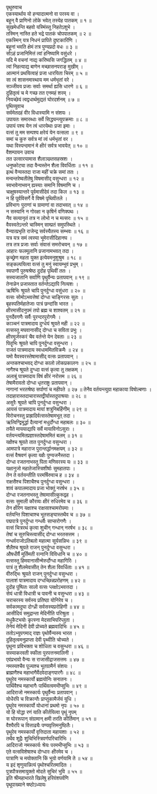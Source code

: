 पृथुरुवाच  
एकस्यार्थाय यो हन्यादात्मनो वा परस्य वा ।  
बहून् वै प्राणिनो लोके भवेत् तस्येह पातकम् ॥ १ ॥  
सुखमेधन्ति बहवो यस्मिंस्तु निहतेऽशुभे ।  
तस्मिन् नास्ति हते भद्रे पातकं चोपपातकम् ॥ २ ॥  
एकस्मिन् यत्र निधनं प्रापिते दुष्टकारिणि ।  
बहूनां भवति क्षेमं तत्र पुण्यप्रदो वधः ॥ ३ ॥  
सोऽहं प्रजानिमित्तं त्वां हनिष्यामि वसुंधरे ।  
यदि मे वचनां नाद्य करिष्यसि जगद्धितम् ॥ ४ ॥  
त्वां निहत्याद्य बाणेन मच्छासनपराङ् मुखीम् ।  
आत्मानं प्रथयित्वाहं प्रजा धारयिता चिरम् ॥ ५ ॥  
सा त्वं शासनमास्थाय मम धर्मभृतां वरे ।  
सञ्जीवय प्रजाः सर्वाः समर्था ह्यसि धारणे ॥ ६ ॥  
दुहितृत्वं च मे गच्छ तत एनमहं शरम् ।  
नियच्छेयं त्वद्वधार्थमुद्यतं घोरदर्शनम् ॥ ७ ॥  
पृथिव्युवाच  
सर्वमेतदहं वीर विधास्यामि न संशयः ।  
उपायतः समारब्धाः सर्वे सिद्ध्यन्त्युपक्रमाः ॥ ८ ॥  
उपायं पश्य येन त्वं धारयेथाः प्रजा इमाः ।  
वत्सं तु मम सम्पश्य क्षरेयं येन वत्सला ॥ ९ ॥  
समां च कुरु सर्वत्र मां त्वं धर्मभृतां वर ।  
यथा विस्पन्दमानं मे क्षीरं सर्वत्र भावयेत् ॥ १० ॥  
वैशम्पायन उवाच  
तत उत्सारयामास शैलाञ्छतसहस्रशः ।  
धनुष्कोट्या तदा वैन्यस्तेन शैला विवर्धिताः ॥ ११ ॥  
इत्थं वैन्यस्तदा राजा महीं चक्रे समां ततः ।  
मन्वन्तरेष्वतीतेषु विषमासीद् वसुन्धरा ॥ १२ ॥  
स्वभावेनाभवन् ह्यस्याः समानि विषमाणि च ।  
चाक्षुषस्यान्तरे पूर्वमासीदेवं तदा किल ॥ १३ ॥  
न हि पूर्वविसर्गे वै विषमे पृथिवीतले ।  
प्रविभागः पुराणां च ग्रामाणां वा तदाभवत् ॥ १४ ॥  
न सस्यानि न गोरक्षा न कृषिर्न वणिक्पथः ।  
नैव सत्यानृतं तत्र न लोभो न च मत्सरः ॥ १५ ॥  
वैवस्वतेऽन्तरे चास्मिन् साम्प्रतं समुपस्थिते ।  
वैन्यात्प्रभृति राजेन्द्र सर्वस्यैतस्य सम्भवः ॥ १६ ॥  
यत्र यत्र समं त्वस्या भूमेरासीदिहानघ ।  
तत्र तत्र प्रजाः सर्वाः संवासं समरोचयन् ॥ १७ ॥  
आहारः फलमूलानि प्रजानामभवत् तदा ।  
कृच्छ्रेण महता युक्त इत्येवमनुशुश्रुम ॥ १८ ॥  
सङ्कल्पयित्वा वत्सं तु मनुं स्वायम्भुवं प्रभुम् ।  
स्वपाणौ पुरुषश्रेष्ठ दुदोह पृथिवीं ततः ।  
सस्यजातानि सर्वाणि पृथुर्वैन्यः प्रतापवान् ॥ १९ ॥  
तेनान्नेन प्रजास्तात वर्तन्तेऽद्यापि नित्यशः ।  
ऋषिभिः श्रूयते चापि पुनर्दुग्धा वसुंधरा ॥ २० ॥  
वत्सः सोमोऽभवत्तेषां दोग्धा चाङ्गिरसः सुतः ।  
बृहस्पतिर्महातेजाः पात्रं छन्दांसि भारत ।  
क्षीरमासीदनुपमं तपो ब्रह्म च शाश्वतम् ॥ २१ ॥  
पुनर्देवगणैः सर्वैः पुरन्दरपुरोगमैः ।  
काञ्चनं पात्रमादाय दुग्धेयं श्रूयते मही ॥ २२ ॥  
वत्सस्तु मघवानासीद् दोग्धा च सविता प्रभुः ।  
क्षीरमूर्जस्करं चैव वर्तन्ते येन देवताः ॥ २३ ॥  
पितॄभिः श्रूयते चापि पुनर्दुग्धा वसुन्धरा ।  
राजतं पात्रमादाय स्वधाममितविक्रमैः ॥ २४ ॥  
यमो वैवस्वरस्तेषामासीद् वत्सः प्रतापवान् ।  
अन्तकश्चाभवद् दोग्धा कालो लोकप्रकालनः ॥ २५ ॥  
नागैश्च श्रूयते दुग्ध्दा वत्सं कृत्वा तु तक्षकम् ।  
अलाबुं पात्रमादाय विषं क्षीरं नरोत्तम ॥ २६ ॥  
तेषामैरावतो दोग्धा धृतराष्ट्रः प्रतापवान् ।  
नागानां भरतश्रेष्ठ सर्पाणां च महीपते ॥ २७ ॥
तेनैव वर्तयन्त्युग्रा महाकाया विषोल्बणाः ।  
तदाहारास्तदाचारास्तद्वीर्यास्तदुपाश्रयाः ॥ २८ ॥  
असुरैः श्रूयते चापि पुनर्दुग्धा वसुन्धरा ।  
आयसं पात्रमादाय मायां शत्रुनिबर्हिणीम् ॥ २९ ॥  
विरोचनस्तु प्राह्रादिर्वत्सस्तेषामभूत् तदा ।  
ऋत्विग्द्विमूर्द्धा दैत्यानां मधुर्दोग्धा महाबलः ॥ ३० ॥  
तयैते माययाद्यापि सर्वे मायाविनोऽसुराः ।  
वर्तयन्त्यमितप्रज्ञास्तदेषाममितं बलम् ॥ ३१ ॥  
यक्षैश्च श्रूयते तात पुनर्दुग्धा वसुन्धरा ।  
आमपात्रे महाराज पुरान्तर्द्धानमक्षयम् ॥ ३२ ॥  
वत्सं वैश्रवणं कृत्वा यक्षैः पुण्यजनैस्तदा ।  
दोग्धा रजतनाभस्तु पिता मणिवरस्य यः ॥ ३३ ॥  
यक्षानुजो महातेजास्त्रिशीर्षाः सुमहातपाः ।  
तेन ते वर्तयन्तीति परमर्षिरुवाच ह ॥ ३४ ॥  
राक्षसैश्च पिशाचैश्च पुनर्दुग्धा वसुन्धरा ।  
शावं कपालमादाय प्रजा भोक्तुं नरर्षभ ॥ ३५ ॥  
दोग्धा रजतनाभस्तु तेषामासीत्कुरूद्वह ।  
वत्सः सुमाली कौरव्यः क्षीरं रुधिरमेव च ॥ ३६ ॥  
तेन क्षीरेण यक्षाश्च राक्षसाश्चामरोपमाः ।  
वर्तयन्ति पिशाचाश्च भूतसङ्घास्तथैव च ॥ ३७ ॥  
पद्मपात्रे पुनर्दुग्धा गन्धर्वैः साप्सरोगणैः ।  
वत्सं चित्ररथं कृत्वा शुचीन् गन्धान् नरर्षभ ॥ ३८ ॥  
तेषां च सुरुचिस्त्वासीद् दोग्धा भरतसत्तम ।  
गन्धर्वराजोऽतिबलो महात्मा सूर्यसन्निभः ॥ ३९ ॥  
शैलैश्च श्रूयते राजन् पुनर्दुग्धा वसुन्धरा ।  
औषधीर्वै मूर्तिमती रत्नानि विविधानि च ॥ ४० ॥  
वत्सस्तु हिमवानासीन्मेरुर्दोग्धा महागिरिः ।  
पात्रं तु शैलमेवासीत् तेन शैला विवर्धिताः ॥ ४१ ॥  
वीरुद्भिः श्रूयते राजन् पुनर्दुग्धा वसुन्धरा ।  
पालाशं पात्रमादाय दग्धच्छिन्नप्ररोहणम् ॥ ४२ ॥  
दुदोह पुष्पितः सालो वत्सः प्लक्षोऽभवत्तदा ।  
सेयं धात्री विधात्री च पावनी च वसुन्धरा ॥ ४३ ॥  
चराचरस्य सर्वस्य प्रतिष्ठा योनिरेव च ।  
सर्वकामदुघा दोग्ध्री सर्वसस्यप्ररोहिणी ॥ ४४ ॥  
आसीदियं समुद्रान्ता मेदिनीति परिश्रुता ।  
मधुकैटभयोः कृत्स्ना मेदसाभिपरिप्लुता ।  
तेनेयं मेदिनी देवी प्रोच्यते ब्रह्मवादिभिः ॥ ४५ ॥  
ततोऽभ्युपगमाद् राज्ञः पृथोर्वैन्यस्य भारत ।  
दुहितृत्वमनुप्राप्ता देवी पृथ्वीति चोच्यते ।  
पृथुना प्रविभक्ता च शोधिता च वसुन्धरा ॥ ४६ ॥  
सस्याकरवती स्फीता पुरपत्तनमालिनी ।  
एवंप्रभावो वैन्यः स राजासीद्राजसत्तमः ॥ ४७ ॥  
नमस्यश्चैव पूज्यश्च भूतग्रामैर्न संशयः ।  
ब्राह्मणैश्च महाभागैर्वेदवेदाङ्गपारगैः ॥ ४८ ॥  
पृथुरेव नमस्कार्यो ब्रह्मयोनिः सनातनः ।  
पार्थिवैश्च महाभागैः पार्थिवत्वमभीप्सुभिः ॥ ४९ ॥  
आदिराजो नमस्कार्यः पृथुर्वैन्यः प्रतापवान् ।  
योधैरपि च विक्रान्तैः प्राप्तुकामैर्जयं युधि ।  
पृथुरेव नमस्कार्यो योधानां प्रथमो नृपः ॥ ५० ॥  
यो हि योद्धा रणं याति कीर्तयित्वा पृथुं नृपम्  
स घोररूपान् संग्रामान् क्षमी तरति कीर्तिमान् ॥ ५१ ॥  
वैश्यैरपि च वित्ताढ्यैः पण्यवृत्तिमनुष्ठितैः।  
पृथुरेव नमस्कार्यो वृत्तिदाता महायशाः ॥ ५२ ॥  
तथैव शूद्रैः शुचिभिस्त्रिवर्णपरिचारिभिः ।  
आदिराजो नमस्कार्यः श्रेयः परमभीप्सुभिः ॥ ५३ ॥  
एते वत्सविशेषाश्च दोग्धारः क्षीरमेव च ।  
पात्राणि च मयोक्तानि किं भूयो वर्णयामि ते ॥ ५४ ॥  
य इदं शृणुयान्नित्यं पृथोश्चरितमादितः ।  
पुत्रपौत्रसमायुक्तो मोदते सुचिरं भुवि ॥ ५५ ॥  
इति श्रीमहाभारते खिलेषु हरिवंशपर्वणि  
पृथूपाख्याने षष्ठोऽध्यायः
